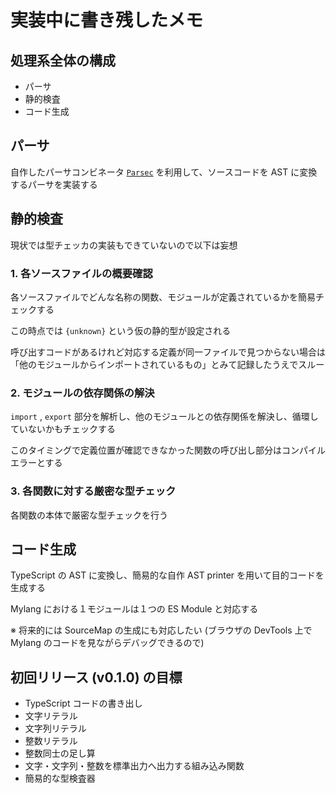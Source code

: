 # 実装中に書き残したメモ

## 処理系全体の構成

- パーサ
- 静的検査
- コード生成

## パーサ

自作したパーサコンビネータ [`Parsec`](reference/parsec.html) を利用して、ソースコードを AST に変換するパーサを実装する

## 静的検査

現状では型チェッカの実装もできていないので以下は妄想

### 1. 各ソースファイルの概要確認

各ソースファイルでどんな名称の関数、モジュールが定義されているかを簡易チェックする

この時点では `{unknown}` という仮の静的型が設定される

呼び出すコードがあるけれど対応する定義が同一ファイルで見つからない場合は<br>
「他のモジュールからインポートされているもの」とみて記録したうえでスルー

### 2. モジュールの依存関係の解決

`import` , `export` 部分を解析し、他のモジュールとの依存関係を解決し、循環していないかもチェックする

このタイミングで定義位置が確認できなかった関数の呼び出し部分はコンパイルエラーとする

### 3. 各関数に対する厳密な型チェック

各関数の本体で厳密な型チェックを行う

## コード生成

TypeScript の AST に変換し、簡易的な自作 AST printer を用いて目的コードを生成する

Mylang における１モジュールは１つの ES Module と対応する

※ 将来的には SourceMap の生成にも対応したい (ブラウザの DevTools 上で Mylang のコードを見ながらデバッグできるので)

## 初回リリース (v0.1.0) の目標

- TypeScript コードの書き出し
- 文字リテラル
- 文字列リテラル
- 整数リテラル
- 整数同士の足し算
- 文字・文字列・整数を標準出力へ出力する組み込み関数
- 簡易的な型検査器
